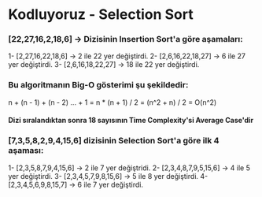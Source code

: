 # Kodluyoruz - Selection Sort

### [22,27,16,2,18,6] -> Dizisinin Insertion Sort'a göre aşamaları:

1- [2,27,16,22,18,6] -> 2 ile 22 yer değiştirdi.
2- [2,6,16,22,18,27] -> 6 ile 27 yer değiştirdi.
3- [2,6,16,18,22,27] -> 18 ile 22 yer değiştirdi.

### Bu algoritmanın Big-O gösterimi şu şekildedir:

n + (n - 1) + (n - 2) ... + 1
= n * (n + 1) / 2
= (n^2 + n) / 2
= O(n^2)

#### Dizi sıralandıktan sonra 18 sayısının Time Complexity'si Average Case'dir

### [7,3,5,8,2,9,4,15,6] dizisinin Selection Sort'a göre ilk 4 aşaması:

1- [2,3,5,8,7,9,4,15,6] -> 2 ile 7 yer değiştridi.
2- [2,3,4,8,7,9,5,15,6] -> 4 ile 5 yer değiştirdi.
3- [2,3,4,5,7,9,8,15,6] -> 5 ile 8 yer değiştirdi.
4- [2,3,4,5,6,9,8,15,7] -> 6 ile 7 yer değiştirdi.
